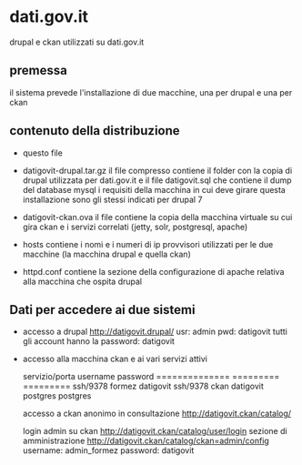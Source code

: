 dati.gov.it
===========

drupal e ckan utilizzati su dati.gov.it

premessa
--------
il sistema prevede l'installazione di due macchine, una per drupal e una per ckan

contenuto della distribuzione
-----------------------------

- questo file
	
- datigovit-drupal.tar.gz
	il file compresso contiene il folder con la copia di drupal utilizzata
	per dati.gov.it e il file datigovit.sql che contiene il dump del database mysql
	i requisiti della macchina in cui deve girare questa installazione sono gli stessi
	indicati per drupal 7
	

- datigovit-ckan.ova
	il file contiene la copia della macchina virtuale su cui gira ckan e
	i servizi correlati (jetty, solr, postgresql, apache)


- hosts
	contiene i nomi e i numeri di ip provvisori utilizzati per le due macchine
	(la macchina drupal e quella ckan)
	
- httpd.conf
	contiene la sezione della configurazione di apache relativa alla macchina
	che ospita drupal


Dati per accedere ai due sistemi
--------------------------------
- accesso a drupal
	http://datigovit.drupal/
	usr: admin
	pwd: datigovit
	tutti gli account hanno la password: datigovit


- accesso alla macchina ckan e ai vari servizi attivi

	servizio/porta  username   password
	==============  =========  =========
	ssh/9378        formez     datigovit
	ssh/9378        ckan       datigovit
	postgres	postgres
	
	accesso a ckan anonimo in consultazione
	http://datigovit.ckan/catalog/
	
	login admin su ckan
	http://datigovit.ckan/catalog/user/login
	sezione di amministrazione
	http://datigovit.ckan/catalog/ckan=admin/config
	username: admin_formez
	password: datigovit
